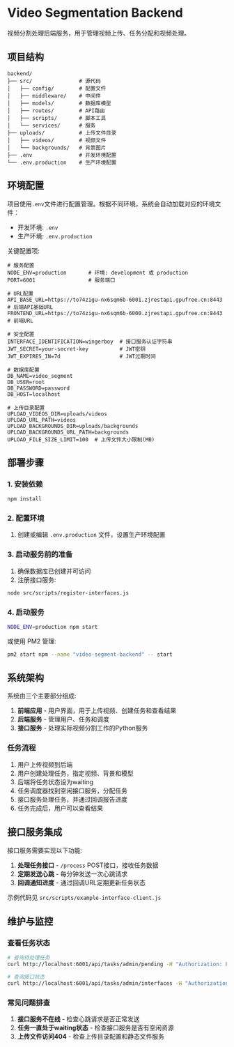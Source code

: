 # Video Segmentation Backend

视频分割处理后端服务，用于管理视频上传、任务分配和视频处理。

## 项目结构

```
backend/
├── src/               # 源代码
│   ├── config/        # 配置文件
│   ├── middleware/    # 中间件
│   ├── models/        # 数据库模型
│   ├── routes/        # API路由
│   ├── scripts/       # 脚本工具
│   └── services/      # 服务
├── uploads/           # 上传文件目录
│   ├── videos/        # 视频文件
│   └── backgrounds/   # 背景图片
├── .env               # 开发环境配置
└── .env.production    # 生产环境配置
```

## 环境配置

项目使用`.env`文件进行配置管理。根据不同环境，系统会自动加载对应的环境文件：

- 开发环境: `.env`
- 生产环境: `.env.production`

关键配置项:

```
# 服务配置
NODE_ENV=production       # 环境: development 或 production
PORT=6001                 # 服务端口

# URL配置
API_BASE_URL=https://to74zigu-nx6sqm6b-6001.zjrestapi.gpufree.cn:8443  # 后端API基础URL
FRONTEND_URL=https://to74zigu-nx6sqm6b-6000.zjrestapi.gpufree.cn:8443  # 前端URL

# 安全配置
INTERFACE_IDENTIFICATION=wingerboy  # 接口服务认证字符串
JWT_SECRET=your-secret-key          # JWT密钥
JWT_EXPIRES_IN=7d                   # JWT过期时间

# 数据库配置
DB_NAME=video_segment
DB_USER=root
DB_PASSWORD=password
DB_HOST=localhost

# 上传目录配置
UPLOAD_VIDEOS_DIR=uploads/videos
UPLOAD_URL_PATH=videos
UPLOAD_BACKGROUNDS_DIR=uploads/backgrounds
UPLOAD_BACKGROUNDS_URL_PATH=backgrounds
UPLOAD_FILE_SIZE_LIMIT=100  # 上传文件大小限制(MB)
```

## 部署步骤

### 1. 安装依赖

```bash
npm install
```

### 2. 配置环境

1. 创建或编辑 `.env.production` 文件，设置生产环境配置

### 3. 启动服务前的准备

1. 确保数据库已创建并可访问
2. 注册接口服务:

```bash
node src/scripts/register-interfaces.js
```

### 4. 启动服务

```bash
NODE_ENV=production npm start
```

或使用 PM2 管理:

```bash
pm2 start npm --name "video-segment-backend" -- start
```

## 系统架构

系统由三个主要部分组成:

1. **前端应用** - 用户界面，用于上传视频、创建任务和查看结果
2. **后端服务** - 管理用户、任务和调度
3. **接口服务** - 处理实际视频分割工作的Python服务

### 任务流程

1. 用户上传视频到后端
2. 用户创建处理任务，指定视频、背景和模型
3. 后端将任务状态设为waiting
4. 任务调度器找到空闲接口服务，分配任务
5. 接口服务处理任务，并通过回调报告进度
6. 任务完成后，用户可以查看结果

## 接口服务集成

接口服务需要实现以下功能:

1. **处理任务接口** - `/process` POST接口，接收任务数据
2. **定期发送心跳** - 每分钟发送一次心跳请求
3. **回调通知进度** - 通过回调URL定期更新任务状态

示例代码见 `src/scripts/example-interface-client.js`

## 维护与监控

### 查看任务状态

```bash
# 查询待处理任务
curl http://localhost:6001/api/tasks/admin/pending -H "Authorization: Bearer your_token"

# 查询接口状态
curl http://localhost:6001/api/tasks/admin/interfaces -H "Authorization: Bearer your_token"
```

### 常见问题排查

1. **接口服务不在线** - 检查心跳请求是否正常发送
2. **任务一直处于waiting状态** - 检查接口服务是否有空闲资源
3. **上传文件访问404** - 检查上传目录配置和静态文件服务 